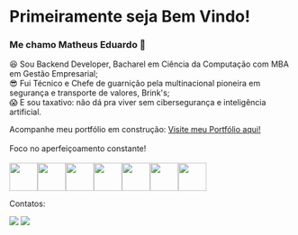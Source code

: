 # Primeiramente seja Bem Vindo!
### Me chamo Matheus Eduardo 🤙

:satisfied: Sou Backend Developer, Bacharel em Ciência da Computação com MBA em Gestão Empresarial;<br>
:sunglasses: Fui Técnico e Chefe de guarnição pela multinacional pioneira em segurança e transporte de valores, Brink's;<br>
:scream: E sou taxativo: não dá pra viver sem cibersegurança e inteligência artificial.
<br>

Acompanhe meu portfólio em construção: <a href="https://matheus-azevedo.github.io/my-portfolio-matheus-eduardo/">Visite meu Portfólio aqui!</a>
<br>
<br>
Foco no aperfeiçoamento constante!
<br>        
<img src="https://cdn.jsdelivr.net/gh/devicons/devicon/icons/react/react-original-wordmark.svg" height="50" width="50"/><img src="https://cdn.jsdelivr.net/gh/devicons/devicon/icons/nodejs/nodejs-original-wordmark.svg" height="50" width="50"/><img src="https://cdn.jsdelivr.net/gh/devicons/devicon/icons/mysql/mysql-original-wordmark.svg" height="50" width="50"/><img src="https://cdn.jsdelivr.net/gh/devicons/devicon/icons/jest/jest-plain.svg" height="50" width="50"/><img src="https://cdn.jsdelivr.net/gh/devicons/devicon/icons/redux/redux-original.svg" height="50" width="50"/><img src="https://cdn.jsdelivr.net/gh/devicons/devicon/icons/docker/docker-original.svg" height="50" width="50"/><img src="https://cdn.jsdelivr.net/gh/devicons/devicon/icons/mocha/mocha-plain.svg" height="50" width="50"/>
          

Contatos:
<div>
<a href = "matheuseduardo.jp@gmail.com"><img src="https://img.shields.io/badge/Gmail-D14836?style=for-the-badge&logo=gmail&logoColor=white" target="_blank"></a>
<a href="https://www.linkedin.com/in/matheuseduardosousaazevedo" target="_blank"><img src="https://img.shields.io/badge/-LinkedIn-%230077B5?style=for-the-badge&logo=linkedin&logoColor=white" target="_blank"></a>   
</div>
